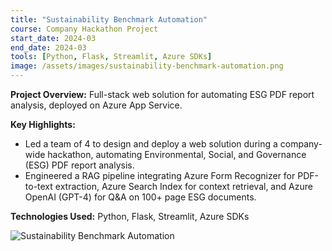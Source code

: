 ```yaml
---
title: "Sustainability Benchmark Automation"
course: Company Hackathon Project
start_date: 2024-03
end_date: 2024-03
tools: [Python, Flask, Streamlit, Azure SDKs]
image: /assets/images/sustainability-benchmark-automation.png
---
```


**Project Overview:**
Full-stack web solution for automating ESG PDF report analysis, deployed on Azure App Service.

**Key Highlights:**
- Led a team of 4 to design and deploy a web solution during a company-wide hackathon, automating Environmental, Social, and Governance (ESG) PDF report analysis.
- Engineered a RAG pipeline integrating Azure Form Recognizer for PDF-to-text extraction, Azure Search Index for context retrieval, and Azure OpenAI (GPT-4) for Q&A on 100+ page ESG documents.

**Technologies Used:**
Python, Flask, Streamlit, Azure SDKs

![Sustainability Benchmark Automation](/assets/images/sustainability-benchmark-automation.png)
